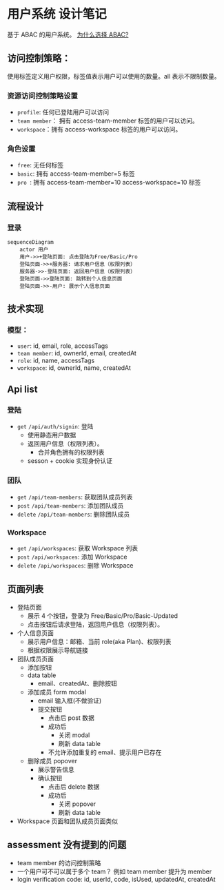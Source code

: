 # 用户系统 设计笔记

基于 ABAC 的用户系统。 [为什么选择 ABAC?](adr/2022-05-02-access-control.md)

## 访问控制策略：

使用标签定义用户权限，标签值表示用户可以使用的数量。all 表示不限制数量。

### 资源访问控制策略设置

- `profile`: 任何已登陆用户可以访问
- `team member`： 拥有 access-team-member 标签的用户可以访问。
- `workspace`：拥有 access-workspace 标签的用户可以访问。

### 角色设置

- `free`: 无任何标签
- `basic`: 拥有 access-team-member=5 标签
- `pro `: 拥有 access-team-member=10 access-workspace=10 标签 

## 流程设计

### 登录

```mermaid
sequenceDiagram
    actor 用户
    用户->>+登陆页面: 点击登陆为Free/Basic/Pro
    登陆页面->>+服务器: 请求用户信息（权限列表）
    服务器->>-登陆页面: 返回用户信息（权限列表）
    登陆页面->>登陆页面: 跳转到个人信息页面
    登陆页面->>-用户: 展示个人信息页面
```

## 技术实现

### 模型：

- `user`: id, email, role, accessTags
- `team member`: id, ownerId, email, createdAt
- `role`: id, name, accessTags
- `workspace`: id, ownerId, name, createdAt

## Api list

### 登陆

- `get` `/api/auth/signin`: 登陆
  - 使用静态用户数据
  - 返回用户信息（权限列表）。
    - 合并角色拥有的权限列表
  - sesson + cookie 实现身份认证

### 团队

- `get` `/api/team-members`: 获取团队成员列表
- `post` `/api/team-members`: 添加团队成员
- `delete` `/api/team-members`: 删除团队成员

### Workspace

- `get` `/api/workspaces`: 获取 Workspace 列表
- `post` `/api/workspaces`: 添加 Workspace
- `delete` `/api/workspaces`: 删除 Workspace

## 页面列表

- 登陆页面
  - 展示 4 个按钮，登录为 Free/Basic/Pro/Basic-Updated
  - 点击按钮后请求登陆，返回用户信息（权限列表）。
- 个人信息页面
  - 展示用户信息：邮箱、当前 role(aka Plan)、权限列表
  - 根据权限展示导航链接
- 团队成员页面
  - 添加按钮
  - data table
    - email、createdAt、删除按钮
  - 添加成员 form modal
    - email 输入框(不做验证)
    - 提交按钮
      - 点击后 post 数据
      - 成功后
        - 关闭 modal
        - 刷新 data table
      - 不允许添加重复的 email、提示用户已存在
  - 删除成员 popover
    - 展示警告信息
    - 确认按钮
      - 点击后 delete 数据
      - 成功后
        - 关闭 popover
        - 刷新 data table
- Workspace 页面和团队成员页面类似

## assessment 没有提到的问题

- team member 的访问控制策略
- 一个用户可不可以属于多个 team？ 例如 team member 提升为 member
- login verification code: id, userId, code, isUsed, updatedAt, createdAt

